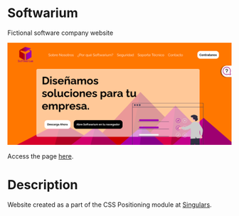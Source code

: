 # Softwarium 

Fictional software company website

![Softwarium](screenshot.png)

Access the page [here](https://softwarium-r2abreu-8027b7682246774538852096b3d2f97c64d8fcae1095.gitlab.io/).

# Description 

Website created as a part of the CSS Positioning module at [Singulars](https://github.com/r2abreu/Singulars2020).
